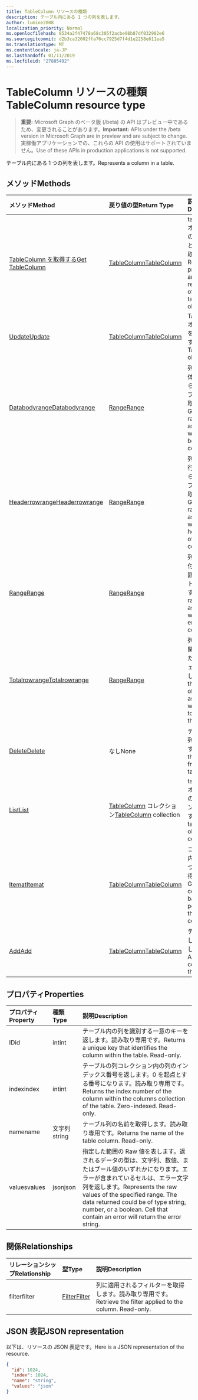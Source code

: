 ```yaml
---
title: TableColumn リソースの種類
description: テーブル内にある 1 つの列を表します。
author: lumine2008
localization_priority: Normal
ms.openlocfilehash: 8534a2f47478a68c305f2acbe98b87df032982e6
ms.sourcegitcommit: d2b3ca32602ffa76cc7925d7f4d1e2258e611ea5
ms.translationtype: MT
ms.contentlocale: ja-JP
ms.lasthandoff: 01/11/2019
ms.locfileid: "27885492"
---
```

# <a name="tablecolumn-resource-type"></a><span data-ttu-id="12c07-103">TableColumn リソースの種類</span><span class="sxs-lookup"><span data-stu-id="12c07-103">TableColumn resource type</span></span>

> <span data-ttu-id="12c07-104">**重要:** Microsoft Graph のベータ版 (/beta) の API はプレビュー中であるため、変更されることがあります。</span><span class="sxs-lookup"><span data-stu-id="12c07-104">**Important:** APIs under the /beta version in Microsoft Graph are in preview and are subject to change.</span></span> <span data-ttu-id="12c07-105">実稼働アプリケーションでの、これらの API の使用はサポートされていません。</span><span class="sxs-lookup"><span data-stu-id="12c07-105">Use of these APIs in production applications is not supported.</span></span>

<span data-ttu-id="12c07-106">テーブル内にある 1 つの列を表します。</span><span class="sxs-lookup"><span data-stu-id="12c07-106">Represents a column in a table.</span></span>


## <a name="methods"></a><span data-ttu-id="12c07-107">メソッド</span><span class="sxs-lookup"><span data-stu-id="12c07-107">Methods</span></span>

| <span data-ttu-id="12c07-108">メソッド</span><span class="sxs-lookup"><span data-stu-id="12c07-108">Method</span></span>           | <span data-ttu-id="12c07-109">戻り値の型</span><span class="sxs-lookup"><span data-stu-id="12c07-109">Return Type</span></span>    |<span data-ttu-id="12c07-110">説明</span><span class="sxs-lookup"><span data-stu-id="12c07-110">Description</span></span>|
|:---------------|:--------|:----------|
|[<span data-ttu-id="12c07-111">TableColumn を取得する</span><span class="sxs-lookup"><span data-stu-id="12c07-111">Get TableColumn</span></span>](../api/tablecolumn-get.md) | [<span data-ttu-id="12c07-112">TableColumn</span><span class="sxs-lookup"><span data-stu-id="12c07-112">TableColumn</span></span>](tablecolumn.md) |<span data-ttu-id="12c07-113">tableColumn オブジェクトのプロパティと関係を読み取ります。</span><span class="sxs-lookup"><span data-stu-id="12c07-113">Read properties and relationships of tableColumn object.</span></span>|
|[<span data-ttu-id="12c07-114">Update</span><span class="sxs-lookup"><span data-stu-id="12c07-114">Update</span></span>](../api/tablecolumn-update.md) | [<span data-ttu-id="12c07-115">TableColumn</span><span class="sxs-lookup"><span data-stu-id="12c07-115">TableColumn</span></span>](tablecolumn.md) |<span data-ttu-id="12c07-116">TableColumn オブジェクトを更新します。</span><span class="sxs-lookup"><span data-stu-id="12c07-116">Update TableColumn object.</span></span> |
|[<span data-ttu-id="12c07-117">Databodyrange</span><span class="sxs-lookup"><span data-stu-id="12c07-117">Databodyrange</span></span>](../api/tablecolumn-databodyrange.md)|[<span data-ttu-id="12c07-118">Range</span><span class="sxs-lookup"><span data-stu-id="12c07-118">Range</span></span>](range.md)|<span data-ttu-id="12c07-119">列のデータ本体に関連付けられた範囲オブジェクトを取得します。</span><span class="sxs-lookup"><span data-stu-id="12c07-119">Gets the range object associated with the data body of the column.</span></span>|
|[<span data-ttu-id="12c07-120">Headerrowrange</span><span class="sxs-lookup"><span data-stu-id="12c07-120">Headerrowrange</span></span>](../api/tablecolumn-headerrowrange.md)|[<span data-ttu-id="12c07-121">Range</span><span class="sxs-lookup"><span data-stu-id="12c07-121">Range</span></span>](range.md)|<span data-ttu-id="12c07-122">列のヘッダー行に関連付けられた範囲オブジェクトを取得します。</span><span class="sxs-lookup"><span data-stu-id="12c07-122">Gets the range object associated with the header row of the column.</span></span>|
|[<span data-ttu-id="12c07-123">Range</span><span class="sxs-lookup"><span data-stu-id="12c07-123">Range</span></span>](../api/tablecolumn-range.md)|[<span data-ttu-id="12c07-124">Range</span><span class="sxs-lookup"><span data-stu-id="12c07-124">Range</span></span>](range.md)|<span data-ttu-id="12c07-125">列全体に関連付けられた範囲オブジェクトを取得します。</span><span class="sxs-lookup"><span data-stu-id="12c07-125">Gets the range object associated with the entire column.</span></span>|
|[<span data-ttu-id="12c07-126">Totalrowrange</span><span class="sxs-lookup"><span data-stu-id="12c07-126">Totalrowrange</span></span>](../api/tablecolumn-totalrowrange.md)|[<span data-ttu-id="12c07-127">Range</span><span class="sxs-lookup"><span data-stu-id="12c07-127">Range</span></span>](range.md)|<span data-ttu-id="12c07-128">列の集計行に関連付けられた範囲オブジェクトを取得します。</span><span class="sxs-lookup"><span data-stu-id="12c07-128">Gets the range object associated with the totals row of the column.</span></span>|
|[<span data-ttu-id="12c07-129">Delete</span><span class="sxs-lookup"><span data-stu-id="12c07-129">Delete</span></span>](../api/tablecolumn-delete.md)|<span data-ttu-id="12c07-130">なし</span><span class="sxs-lookup"><span data-stu-id="12c07-130">None</span></span>|<span data-ttu-id="12c07-131">テーブルから列を削除します。</span><span class="sxs-lookup"><span data-stu-id="12c07-131">Deletes the column from the table.</span></span>|
|[<span data-ttu-id="12c07-132">List</span><span class="sxs-lookup"><span data-stu-id="12c07-132">List</span></span>](../api/tablecolumn-list.md) | <span data-ttu-id="12c07-133">[TableColumn](tablecolumn.md) コレクション</span><span class="sxs-lookup"><span data-stu-id="12c07-133">[TableColumn](tablecolumn.md) collection</span></span> |<span data-ttu-id="12c07-134">tableColumn オブジェクトのコレクションを取得します。</span><span class="sxs-lookup"><span data-stu-id="12c07-134">Get tableColumn object collection.</span></span> |
|[<span data-ttu-id="12c07-135">Itemat</span><span class="sxs-lookup"><span data-stu-id="12c07-135">Itemat</span></span>](../api/tablecolumncollection-itemat.md)|[<span data-ttu-id="12c07-136">TableColumn</span><span class="sxs-lookup"><span data-stu-id="12c07-136">TableColumn</span></span>](tablecolumn.md)|<span data-ttu-id="12c07-137">コレクション内の位置に基づいて列を取得します。</span><span class="sxs-lookup"><span data-stu-id="12c07-137">Gets a column based on its position in the collection.</span></span>|
|[<span data-ttu-id="12c07-138">Add</span><span class="sxs-lookup"><span data-stu-id="12c07-138">Add</span></span>](../api/tablecolumncollection-add.md)|[<span data-ttu-id="12c07-139">TableColumn</span><span class="sxs-lookup"><span data-stu-id="12c07-139">TableColumn</span></span>](tablecolumn.md)|<span data-ttu-id="12c07-140">テーブルに新しい列を追加します。</span><span class="sxs-lookup"><span data-stu-id="12c07-140">Adds a new column to the table.</span></span>|

## <a name="properties"></a><span data-ttu-id="12c07-141">プロパティ</span><span class="sxs-lookup"><span data-stu-id="12c07-141">Properties</span></span>
| <span data-ttu-id="12c07-142">プロパティ</span><span class="sxs-lookup"><span data-stu-id="12c07-142">Property</span></span>     | <span data-ttu-id="12c07-143">種類</span><span class="sxs-lookup"><span data-stu-id="12c07-143">Type</span></span>   |<span data-ttu-id="12c07-144">説明</span><span class="sxs-lookup"><span data-stu-id="12c07-144">Description</span></span>|
|:---------------|:--------|:----------|
|<span data-ttu-id="12c07-145">ID</span><span class="sxs-lookup"><span data-stu-id="12c07-145">id</span></span>|<span data-ttu-id="12c07-146">int</span><span class="sxs-lookup"><span data-stu-id="12c07-146">int</span></span>|<span data-ttu-id="12c07-p102">テーブル内の列を識別する一意のキーを返します。読み取り専用です。</span><span class="sxs-lookup"><span data-stu-id="12c07-p102">Returns a unique key that identifies the column within the table. Read-only.</span></span>|
|<span data-ttu-id="12c07-149">index</span><span class="sxs-lookup"><span data-stu-id="12c07-149">index</span></span>|<span data-ttu-id="12c07-150">int</span><span class="sxs-lookup"><span data-stu-id="12c07-150">int</span></span>|<span data-ttu-id="12c07-p103">テーブルの列コレクション内の列のインデックス番号を返します。0 を起点とする番号になります。読み取り専用です。</span><span class="sxs-lookup"><span data-stu-id="12c07-p103">Returns the index number of the column within the columns collection of the table. Zero-indexed. Read-only.</span></span>|
|<span data-ttu-id="12c07-154">name</span><span class="sxs-lookup"><span data-stu-id="12c07-154">name</span></span>|<span data-ttu-id="12c07-155">文字列</span><span class="sxs-lookup"><span data-stu-id="12c07-155">string</span></span>|<span data-ttu-id="12c07-p104">テーブル列の名前を取得します。読み取り専用です。</span><span class="sxs-lookup"><span data-stu-id="12c07-p104">Returns the name of the table column. Read-only.</span></span>|
|<span data-ttu-id="12c07-158">values</span><span class="sxs-lookup"><span data-stu-id="12c07-158">values</span></span>|<span data-ttu-id="12c07-159">json</span><span class="sxs-lookup"><span data-stu-id="12c07-159">json</span></span>|<span data-ttu-id="12c07-p105">指定した範囲の Raw 値を表します。返されるデータの型は、文字列、数値、またはブール値のいずれかになります。エラーが含まれているセルは、エラー文字列を返します。</span><span class="sxs-lookup"><span data-stu-id="12c07-p105">Represents the raw values of the specified range. The data returned could be of type string, number, or a boolean. Cell that contain an error will return the error string.</span></span>|

## <a name="relationships"></a><span data-ttu-id="12c07-163">関係</span><span class="sxs-lookup"><span data-stu-id="12c07-163">Relationships</span></span>
| <span data-ttu-id="12c07-164">リレーションシップ</span><span class="sxs-lookup"><span data-stu-id="12c07-164">Relationship</span></span> | <span data-ttu-id="12c07-165">型</span><span class="sxs-lookup"><span data-stu-id="12c07-165">Type</span></span>   |<span data-ttu-id="12c07-166">説明</span><span class="sxs-lookup"><span data-stu-id="12c07-166">Description</span></span>|
|:---------------|:--------|:----------|
|<span data-ttu-id="12c07-167">filter</span><span class="sxs-lookup"><span data-stu-id="12c07-167">filter</span></span>|[<span data-ttu-id="12c07-168">Filter</span><span class="sxs-lookup"><span data-stu-id="12c07-168">Filter</span></span>](filter.md)|<span data-ttu-id="12c07-p106">列に適用されるフィルターを取得します。読み取り専用です。</span><span class="sxs-lookup"><span data-stu-id="12c07-p106">Retrieve the filter applied to the column. Read-only.</span></span>|

## <a name="json-representation"></a><span data-ttu-id="12c07-171">JSON 表記</span><span class="sxs-lookup"><span data-stu-id="12c07-171">JSON representation</span></span>

<span data-ttu-id="12c07-172">以下は、リソースの JSON 表記です。</span><span class="sxs-lookup"><span data-stu-id="12c07-172">Here is a JSON representation of the resource.</span></span>

<!-- {
  "blockType": "resource",
  "optionalProperties": [

  ],
  "@odata.type": "microsoft.graph.tableColumn"
}-->

```json
{
  "id": 1024,
  "index": 1024,
  "name": "string",
  "values": "json"
}

```

<!-- uuid: 8fcb5dbc-d5aa-4681-8e31-b001d5168d79
2015-10-25 14:57:30 UTC -->
<!-- {
  "type": "#page.annotation",
  "description": "TableColumn resource",
  "keywords": "",
  "section": "documentation",
  "tocPath": ""
}-->

